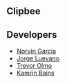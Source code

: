 ## Clipbee

## Developers

* [Norvin Garcia](https://github.com/ngarcia53)
* [Jorge Luevano](https://github.com/JorgeLuevano)
* [Trevor Olmo](https://github.com/tjolmo)
* [Kamrin Bains](https://github.com/kamrinbains)
